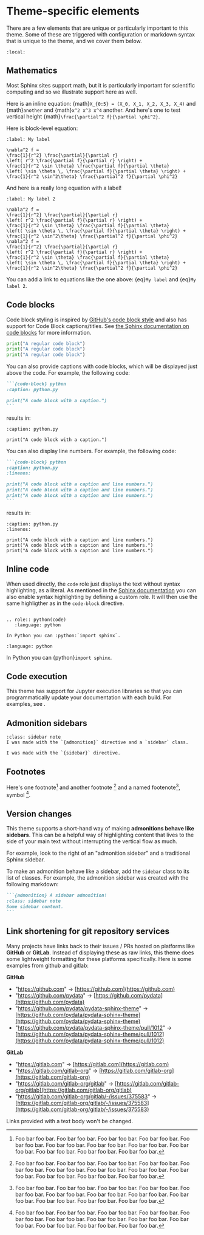 # Theme-specific elements

There are a few elements that are unique or particularly important to this theme.
Some of these are triggered with configuration or markdown syntax that is unique to the theme, and we cover them below.

```{contents} Page contents
:local:
```

## Mathematics

Most Sphinx sites support math, but it is particularly important for scientific computing and so we illustrate support here as well.

Here is an inline equation: {math}`X_{0:5} = (X_0, X_1, X_2, X_3, X_4)` and {math}`another` and {math}`x^2 x^3 x^4` another. And here's one to test vertical height {math}`\frac{\partial^2 f}{\partial \phi^2}`.

Here is block-level equation:

```{math}
:label: My label

\nabla^2 f =
\frac{1}{r^2} \frac{\partial}{\partial r}
\left( r^2 \frac{\partial f}{\partial r} \right) +
\frac{1}{r^2 \sin \theta} \frac{\partial f}{\partial \theta}
\left( \sin \theta \, \frac{\partial f}{\partial \theta} \right) +
\frac{1}{r^2 \sin^2\theta} \frac{\partial^2 f}{\partial \phi^2}
```

And here is a really long equation with a label!

```{math}
:label: My label 2

\nabla^2 f =
\frac{1}{r^2} \frac{\partial}{\partial r}
\left( r^2 \frac{\partial f}{\partial r} \right) +
\frac{1}{r^2 \sin \theta} \frac{\partial f}{\partial \theta}
\left( \sin \theta \, \frac{\partial f}{\partial \theta} \right) +
\frac{1}{r^2 \sin^2\theta} \frac{\partial^2 f}{\partial \phi^2}
\nabla^2 f =
\frac{1}{r^2} \frac{\partial}{\partial r}
\left( r^2 \frac{\partial f}{\partial r} \right) +
\frac{1}{r^2 \sin \theta} \frac{\partial f}{\partial \theta}
\left( \sin \theta \, \frac{\partial f}{\partial \theta} \right) +
\frac{1}{r^2 \sin^2\theta} \frac{\partial^2 f}{\partial \phi^2}
```

You can add a link to equations like the one above: {eq}`My label` and {eq}`My label 2`.

## Code blocks

Code block styling is inspired by [GitHub's code block style](https://primer.style/css/components/markdown) and also has support for Code Block captions/titles.
See [the Sphinx documentation on code blocks](https://www.sphinx-doc.org/en/master/usage/restructuredtext/directives.html#directive-code-block) for more information.

```python
print("A regular code block")
print("A regular code block")
print("A regular code block")
```

You can also provide captions with code blocks, which will be displayed just above the code.
For example, the following code:

````md
```{code-block} python
:caption: python.py

print("A code block with a caption.")
```
````

results in:

```{code-block} python
:caption: python.py

print("A code block with a caption.")
```

You can also display line numbers.
For example, the following code:

````md
```{code-block} python
:caption: python.py
:linenos:

print("A code block with a caption and line numbers.")
print("A code block with a caption and line numbers.")
print("A code block with a caption and line numbers.")
```
````

results in:

```{code-block} python
:caption: python.py
:linenos:

print("A code block with a caption and line numbers.")
print("A code block with a caption and line numbers.")
print("A code block with a caption and line numbers.")
```

## Inline code

When used directly, the `code` role just displays the text without syntax highlighting, as a literal. As mentioned in the [Sphinx documentation](https://www.sphinx-doc.org/en/master/usage/restructuredtext/roles.html#inline-code-highlighting) you can also enable syntax highlighting by defining a custom role. It will then use the same highligther as in the `code-block` directive.

```{code-block} rst

.. role:: python(code)
   :language: python

In Python you can :python:`import sphinx`.
```

```{role} python
:language: python
```

In Python you can {python}`import sphinx`.

## Code execution

This theme has support for Jupyter execution libraries so that you can programmatically update your documentation with each build.
For examples, see [](../examples/pydata.md).

## Admonition sidebars

```{admonition} A sidebar admonition!
:class: sidebar note
I was made with the `{admonition}` directive and a `sidebar` class.
```

```{sidebar} Sidebar title
I was made with the `{sidebar}` directive.
```

## Footnotes

Here's one footnote[^1] and another footnote [^2] and a named footenote[^named], symbol [^*].

[^1]: Foo bar foo bar. Foo bar foo bar. Foo bar foo bar. Foo bar foo bar. Foo bar foo bar. Foo bar foo bar. Foo bar foo bar. Foo bar foo bar. Foo bar foo bar. Foo bar foo bar. Foo bar foo bar. Foo bar foo bar.
[^2]: Foo bar foo bar. Foo bar foo bar. Foo bar foo bar. Foo bar foo bar. Foo bar foo bar. Foo bar foo bar. Foo bar foo bar. Foo bar foo bar. Foo bar foo bar. Foo bar foo bar. Foo bar foo bar. Foo bar foo bar.
[^named]: Foo bar foo bar. Foo bar foo bar. Foo bar foo bar. Foo bar foo bar. Foo bar foo bar. Foo bar foo bar. Foo bar foo bar. Foo bar foo bar. Foo bar foo bar. Foo bar foo bar. Foo bar foo bar. Foo bar foo bar.
[^*]: Foo bar foo bar. Foo bar foo bar. Foo bar foo bar. Foo bar foo bar. Foo bar foo bar. Foo bar foo bar. Foo bar foo bar. Foo bar foo bar. Foo bar foo bar. Foo bar foo bar. Foo bar foo bar. Foo bar foo bar.

## Version changes

This theme supports a short-hand way of making **admonitions behave like sidebars**.
This can be a helpful way of highlighting content that lives to the side of your main text without interrupting the vertical flow as much.

For example, look to the right of an "admonition sidebar" and a traditional Sphinx sidebar.

To make an admonition behave like a sidebar, add the `sidebar` class to its list of classes.
For example, the admonition sidebar was created with the following markdown:

````md
```{admonition} A sidebar admonition!
:class: sidebar note
Some sidebar content.
```
````

## Link shortening for git repository services

Many projects have links back to their issues / PRs hosted on platforms like **GitHub** or **GitLab**. Instead of displaying these as raw links, this theme does some lightweight formatting for these platforms specifically. Here is some examples from github and gitlab:

**GitHub**

- "https://github.com" -> [https://github.com](https://github.com)
- "https://github.com/pydata" -> [https://github.com/pydata](https://github.com/pydata)
- "https://github.com/pydata/pydata-sphinx-theme" -> [https://github.com/pydata/pydata-sphinx-theme](https://github.com/pydata/pydata-sphinx-theme)
- "https://github.com/pydata/pydata-sphinx-theme/pull/1012" -> [https://github.com/pydata/pydata-sphinx-theme/pull/1012](https://github.com/pydata/pydata-sphinx-theme/pull/1012)

**GitLab**

- "https://gitlab.com" -> [https://gitlab.com](https://gitlab.com)
- "https://gitlab.com/gitlab-org" -> [https://gitlab.com/gitlab-org](https://gitlab.com/gitlab-org)
- "https://gitlab.com/gitlab-org/gitlab" -> [https://gitlab.com/gitlab-org/gitlab](https://gitlab.com/gitlab-org/gitlab)
- "https://gitlab.com/gitlab-org/gitlab/-/issues/375583" -> [https://gitlab.com/gitlab-org/gitlab/-/issues/375583](https://gitlab.com/gitlab-org/gitlab/-/issues/375583)

Links provided with a text body won't be changed.
